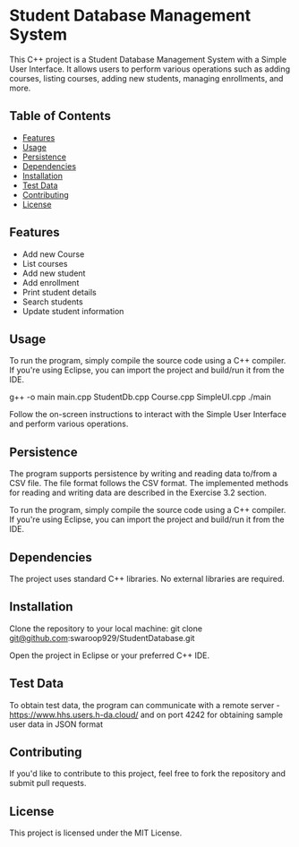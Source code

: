 # Student Database Management System

This C++ project is a Student Database Management System with a Simple User Interface. It allows users to perform various operations such as adding courses, listing courses, adding new students, managing enrollments, and more.

## Table of Contents

- [Features](#features)
- [Usage](#usage)
- [Persistence](#persistence)
- [Dependencies](#dependencies)
- [Installation](#installation)
- [Test Data](#test-data)
- [Contributing](#contributing)
- [License](#license)

## Features

- Add new Course
- List courses
- Add new student
- Add enrollment
- Print student details
- Search students
- Update student information

## Usage
To run the program, simply compile the source code using a C++ compiler. If you're using Eclipse, you can import the project and build/run it from the IDE.

g++ -o main main.cpp StudentDb.cpp Course.cpp SimpleUI.cpp
./main

Follow the on-screen instructions to interact with the Simple User Interface and perform various operations.

## Persistence
The program supports persistence by writing and reading data to/from a CSV file. The file format follows the CSV format. The implemented methods for reading and writing data are described in the Exercise 3.2 section.

To run the program, simply compile the source code using a C++ compiler. If you're using Eclipse, you can import the project and build/run it from the IDE.

## Dependencies
The project uses standard C++ libraries. No external libraries are required.

## Installation
Clone the repository to your local machine:
git clone git@github.com:swaroop929/StudentDatabase.git

Open the project in Eclipse or your preferred C++ IDE.

## Test Data
To obtain test data, the program can communicate with a remote server - https://www.hhs.users.h-da.cloud/ and on port 4242 for obtaining sample user data in JSON format

## Contributing
If you'd like to contribute to this project, feel free to fork the repository and submit pull requests.

## License
This project is licensed under the MIT License.
